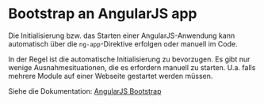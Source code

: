 # Bootstrap an AngularJS app

Die Initialisierung bzw. das Starten einer AngularJS-Anwendung kann automatisch über
die ```ng-app```-Direktive erfolgen oder manuell im Code.

In der Regel ist die automatische Initialisierung zu bevorzugen. Es gibt nur wenige
Ausnahmesituationen, die es erfordern manuell zu starten. U.a. falls mehrere Module
auf einer Webseite gestartet werden müssen.

Siehe die Dokumentation: [AngularJS Bootstrap](https://docs.angularjs.org/guide/bootstrap)
